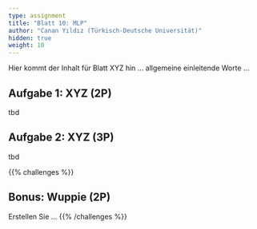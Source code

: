 ```yaml
---
type: assignment
title: "Blatt 10: MLP"
author: "Canan Yıldız (Türkisch-Deutsche Universität)"
hidden: true
weight: 10
---
```



Hier kommt der Inhalt für Blatt XYZ hin ... allgemeine einleitende Worte ...

## Aufgabe 1: XYZ (2P)

tbd

## Aufgabe 2: XYZ (3P)

tbd



{{% challenges %}}
## Bonus: Wuppie (2P)
Erstellen Sie ...
{{% /challenges %}}
